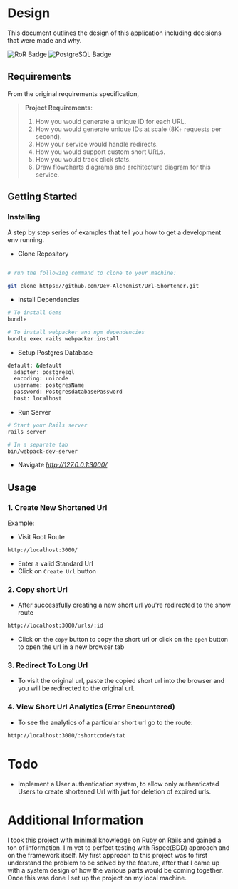 # Design

This document outlines the design of this application including decisions that were made and why.

![RoR Badge](https://img.shields.io/badge/-Ruby_On_Rails-b32424?style=flat&labelColor=cc0000&logo=ruby-on-rails&logoColor=white)
![PostgreSQL Badge](https://img.shields.io/badge/-PostgreSQL-426078?style=flat&labelColor=336791&logo=postgresql&logoColor=white)

## Requirements

From the original requirements specification,

> **Project Requirements**:
>
> 1. How you would generate a unique ID for each URL.
> 2. How you would generate unique IDs at scale (8K+ requests per second).
> 3. How your service would handle redirects.
> 4. How you would support custom short URLs.
> 5. How you would track click stats.
> 6. Draw flowcharts diagrams and architecture diagram for this service.
>
## Getting Started

### Installing

A step by step series of examples that tell you how to get a development env running.

- Clone Repository

```bash

# run the following command to clone to your machine:

git clone https://github.com/Dev-Alchemist/Url-Shortener.git
```

- Install Dependencies

```bash
# To install Gems
bundle

# To install webpacker and npm dependencies
bundle exec rails webpacker:install
```

- Setup Postgres Database

```bash
default: &default
  adapter: postgresql
  encoding: unicode
  username: postgresName
  password: PostgresdatabasePassword
  host: localhost
```

- Run Server

```bash
# Start your Rails server
rails server

# In a separate tab
bin/webpack-dev-server
```
- Navigate *http://127.0.0.1:3000/*


## Usage

### 1. Create New Shortened Url

Example:

- Visit Root Route

```bash
http://localhost:3000/
```
- Enter a valid Standard Url
- Click on `Create Url` button


### 2. Copy short Url
- After successfully creating a new short url you're redirected to the show route

```bash
http://localhost:3000/urls/:id
```
- Click on the `copy` button to copy the short url or click on the `open` button to open the url in a new browser tab

### 3. Redirect To Long Url

- To visit the original url, paste the copied short url into the browser and you will be redirected to the original url.

### 4. View Short Url Analytics (Error Encountered)

- To see the analytics of a particular short url go to the route:

```bash
http://localhost:3000/:shortcode/stat
```

# Todo

- Implement a User authentication system, to allow only authenticated Users to create shortened Url with jwt for deletion of expired urls.

# Additional Information

I took this project with minimal knowledge on Ruby on Rails and gained a ton of information. I'm yet to perfect testing with Rspec(BDD) approach and on the framework itself. My first approach to this project was to first understand the problem to be solved by the feature, after that I came up with a system design of how the various parts would be coming together. Once this was done I set up the project on my local machine. 
